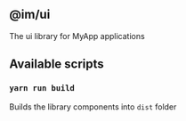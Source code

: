 ## @im/ui

The ui library for MyApp applications

## Available scripts

### `yarn run build`

Builds the library components into `dist` folder
